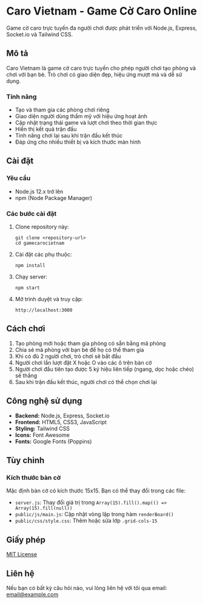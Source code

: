 # Caro Vietnam - Game Cờ Caro Online

Game cờ caro trực tuyến đa người chơi được phát triển với Node.js, Express, Socket.io và Tailwind CSS.

## Mô tả

Caro Vietnam là game cờ caro trực tuyến cho phép người chơi tạo phòng và chơi với bạn bè. Trò chơi có giao diện đẹp, hiệu ứng mượt mà và dễ sử dụng.

### Tính năng

- Tạo và tham gia các phòng chơi riêng
- Giao diện người dùng thẩm mỹ với hiệu ứng hoạt ảnh
- Cập nhật trạng thái game và lượt chơi theo thời gian thực
- Hiển thị kết quả trận đấu
- Tính năng chơi lại sau khi trận đấu kết thúc
- Đáp ứng cho nhiều thiết bị và kích thước màn hình

## Cài đặt

### Yêu cầu

- Node.js 12.x trở lên
- npm (Node Package Manager)

### Các bước cài đặt

1. Clone repository này:
   ```
   git clone <repository-url>
   cd gamecarocietnam
   ```

2. Cài đặt các phụ thuộc:
   ```
   npm install
   ```

3. Chạy server:
   ```
   npm start
   ```

4. Mở trình duyệt và truy cập:
   ```
   http://localhost:3000
   ```

## Cách chơi

1. Tạo phòng mới hoặc tham gia phòng có sẵn bằng mã phòng
2. Chia sẻ mã phòng với bạn bè để họ có thể tham gia
3. Khi có đủ 2 người chơi, trò chơi sẽ bắt đầu
4. Người chơi lần lượt đặt X hoặc O vào các ô trên bàn cờ
5. Người chơi đầu tiên tạo được 5 ký hiệu liên tiếp (ngang, dọc hoặc chéo) sẽ thắng
6. Sau khi trận đấu kết thúc, người chơi có thể chọn chơi lại

## Công nghệ sử dụng

- **Backend:** Node.js, Express, Socket.io
- **Frontend:** HTML5, CSS3, JavaScript
- **Styling:** Tailwind CSS
- **Icons:** Font Awesome
- **Fonts:** Google Fonts (Poppins)

## Tùy chỉnh

### Kích thước bàn cờ

Mặc định bàn cờ có kích thước 15x15. Bạn có thể thay đổi trong các file:

- `server.js`: Thay đổi giá trị trong `Array(15).fill().map(() => Array(15).fill(null))`
- `public/js/main.js`: Cập nhật vòng lặp trong hàm `renderBoard()`
- `public/css/style.css`: Thêm hoặc sửa lớp `.grid-cols-15`

## Giấy phép

[MIT License](LICENSE)

## Liên hệ

Nếu bạn có bất kỳ câu hỏi nào, vui lòng liên hệ với tôi qua email: [email@example.com](mailto:email@example.com) 